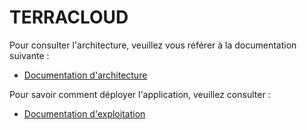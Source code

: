 
# TERRACLOUD

Pour consulter l'architecture, veuillez vous référer à la documentation suivante :
- [Documentation d'architecture](documentation/architecture.md)

Pour savoir comment déployer l'application, veuillez consulter :
- [Documentation d'exploitation](documentation/exploitation.md)
